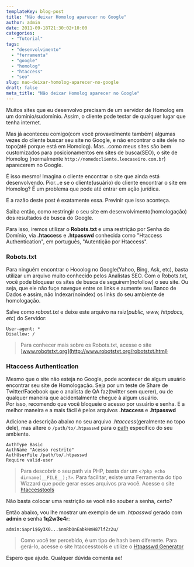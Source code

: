 ```yaml
---
templateKey: blog-post
title: "Não deixar Homolog aparecer no Google"
author: admin
date: 2011-09-18T21:30:02+10:00
categories:
  - "Tutorial"
tags:
  - "desenvolvimento"
  - "ferramenta"
  - "google"
  - "homolog"
  - "htaccess"
  - "seo"
slug: nao-deixar-homolog-aparecer-no-google
draft: false
meta_title: "Não deixar Homolog aparecer no Google"
---
```


Muitos sites que eu desenvolvo precisam de um servidor de Homolog em um domínio/sudomínio. Assim, o cliente pode testar de qualquer lugar que tenha internet.

Mas já aconteceu comigo(com você provavelmente também) algumas vezes do cliente buscar seu site no Google, e não encontrar o site dele no topo(até porque está em Homolog). Mas...como meus sites são bem customizados para posicionamentos em sites de busca(SEO), o site de Homolog (normalmente `http://nomedocliente.leocaseiro.com.br`) aparecerem no Google.

É isso mesmo! Imagina o cliente encontrar o site que ainda está desenvolvendo. Pior...e se o cliente(usuário) do cliente encontrar o site em Homolog? É um problema que pode até entrar em ação jurídica.

E a razão deste post é exatamente essa. Previnir que isso aconteça.

Saiba então, como restringir o seu site em desenvolvimento(homologação) dos resultados de busca do Google.

Para isso, iremos utilizar o **Robots.txt** e uma restrição por Senha do Domínio, via **.htaccess** e **.htpasswd** conhecida como "Htaccess Authentication", em português, "Autentição por Htaccess".

### Robots.txt

Para ninguém encontrar o Hooolog no Google(Yahoo, Bing, Ask, etc), basta utilizar um arquivo muito conhecido pelos Analistas SEO. Com o Robots.txt, você pode bloquear os sites de busca de seguirem(nofollow) o seu site. Ou seja, que ele não fuçe navegue entre os links e aumente seu Banco de Dados e assim, não Indexar(noindex) os links do seu ambiente de homologação.

Salve como _robost.txt_ e deixe este arquivo na raiz(_public, www, httpdocs, etc_) do Servidor:
```
User-agent: *
Disallow: /
```

> Para conhecer mais sobre os Robots.txt, acesse o site [www.robotstxt.org](http://www.robotstxt.org/robotstxt.html)

### Htaccess Authentication

Mesmo que o site não esteja no Google, pode acontecer de algum usuário encontrar seu site de Homologação. Seja por um teste de Share de Twitter/Facebook que o analista de QA faz(twitter sem querer), ou de qualquer maneira que acidentalmente chegue à algum usuário.<br>
Por isso, recomendo que você bloqueie o acesso por usuário e senha. E a melhor maneira e a mais fácil é pelos arquivos **.htaccess** e **.htpasswd**

Adicione a descrição abaixo no seu arquivo _.htaccess_(geralmente no topo dele), mas altere o `/path/to/.htpasswd` para o [path](http://www.htaccesstools.com/articles/full-path-to-file-using-php/) específico do seu ambiente.
```
AuthType Basic
AuthName "Acesso restrito"
AuthUserFile /path/to/.htpasswd
Require valid-user
```

> Para descobrir o seu path via PHP, basta dar um `<?php echo dirname(__FILE__);?>`.
> Para facilitar, existe uma Ferramenta do tipo Wizzard que pode gerar esses arquivos pra você.
> Acesse o site [htaccesstools](http://www.htaccesstools.com/htaccess-authentication/)

Não basta colocar uma restrição se você não souber a senha, certo?

Então abaixo, vou lhe mostrar um exemplo de um _.htpasswd_ gerado com **admin** e senha **1q2w3e4r**:
```
admin:$apr1$Gy3X0...$nmRbOnEabkNmH87lfZz2u/
```

> Como você ter percebido, é um tipo de hash bem diferente. Para gerá-lo, acesse o site htaccesstools e utilize o [Htpasswd Generator](http://www.htaccesstools.com/htpasswd-generator/)

Espero que ajude. Qualquer dúvida comenta ae!
